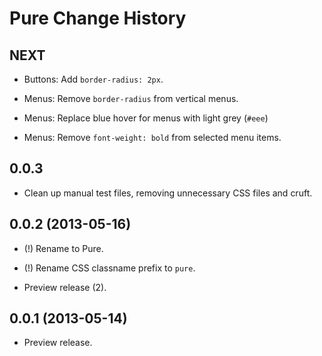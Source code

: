 Pure Change History
===================

NEXT
----

* Buttons: Add `border-radius: 2px`.

* Menus: Remove `border-radius` from vertical menus.

* Menus: Replace blue hover for menus with light grey (`#eee`)

* Menus: Remove `font-weight: bold` from selected menu items.

0.0.3
-----

* Clean up manual test files, removing unnecessary CSS files and cruft.

0.0.2 (2013-05-16)
------------------

* (!) Rename to Pure.

* (!) Rename CSS classname prefix to `pure`.

* Preview release (2).


0.0.1 (2013-05-14)
------------------

* Preview release.
